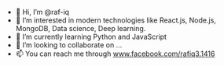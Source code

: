 - 👋 Hi, I’m @raf-iq
- 👀 I’m interested in modern technologies like React.js, Node.js, MongoDB, Data science, Deep learning.
- 🌱 I’m currently learning Python and JavaScript
- 💞️ I’m looking to collaborate on ...
- 📫 You can reach me through www.facebook.com/rafiq3.1416 

<!---
raf-iq/raf-iq is a ✨ special ✨ repository because its `README.md` (this file) appears on your GitHub profile.
You can click the Preview link to take a look at your changes.
--->
